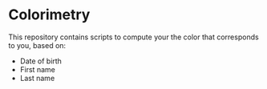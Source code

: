 # Colorimetry

This repository contains scripts to compute your the color that corresponds to you, based on:
- Date of birth
- First name
- Last name
